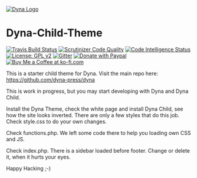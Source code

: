 [![Dyna Logo](https://github.com/dyna-press/dyna-assets/raw/master/dyna-logo/dyna-logo-150.png "Dyna Logo")](https://dyna.press)

# Dyna-Child-Theme

[![Travis Build Status](https://travis-ci.com/dyna-press/dyna-child.svg?branch=master)](https://travis-ci.com/dyna-press/dyna-child) [![Scrutinizer Code Quality](https://scrutinizer-ci.com/g/dyna-press/dyna-child/badges/quality-score.png?b=master)](https://scrutinizer-ci.com/g/dyna-press/dyna-child/?branch=master) [![Code Intelligence Status](https://scrutinizer-ci.com/g/dyna-press/dyna-child/badges/code-intelligence.svg?b=master)](https://scrutinizer-ci.com/code-intelligence) [![License: GPL v2](https://img.shields.io/badge/License-GPL%20v2-blue.svg)](https://www.gnu.org/licenses/old-licenses/gpl-2.0.en.html) 
[![Gitter](https://badges.gitter.im/Join%20Chat.svg)](https://gitter.im/dynapress/Dyna-Theme?utm_source=badge&utm_medium=badge&utm_campaign=pr-badge)
[![Donate with Paypal](https://img.shields.io/badge/Donate-PayPal-green.svg)](https://www.paypal.com/cgi-bin/webscr?cmd=_s-xclick&hosted_button_id=MQM7CMKXW94KQ)
[![Buy Me a Coffee at ko-fi.com](https://img.shields.io/badge/-Buy%20a%20Tea-orange.svg?colorB=593C1F&colorA=4e798d&logo=data%3Aimage%2Fpng%3Bbase64%2CiVBORw0KGgoAAAANSUhEUgAAAA4AAAAOCAYAAAAfSC3RAAAAVUlEQVR4AWNQtnJTQcZ%2Blb2fsWF0dQzYNRHWzIBdE2EDGGCaSNYI47x69fY%2FMRimnmiNyGqwavyflo6MaawRTTP1%2FIiM4dFBQBPl8UggyRHWSHYiBwCwA90T1NTlAQAAAABJRU5ErkJggg%3D%3D%0D%0A&logoWidth=14)](https://ko-fi.com/dynapress)

This is a starter child theme for Dyna. Visit the main repo here: https://github.com/dyna-press/dyna

This is work in progress, but you may start developing with Dyna and Dyna Child. 

Install the Dyna Theme, check the white page and install Dyna Child, see how the site looks inverted. There are only a few styles that do this job. Check style.css to do your own changes.

Check functions.php. We left some code there to help you loading own CSS and JS.

Check index.php. There is a sidebar loaded before footer. Change or delete it, when it hurts your eyes.

Happy Hacking ;-)
